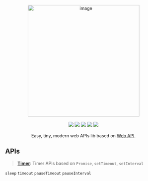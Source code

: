 <p align="center">

<img width="359" alt="image" src="https://user-images.githubusercontent.com/102238922/195514295-311f9510-0201-4189-8436-70a6754a9e3d.png">


<br>
<br>

<img src="https://img.shields.io/npm/v/wodash">
<img src="https://img.shields.io/npm/dw/wodash" >
<img src="https://img.shields.io/bundlephobia/minzip/wodash?label=minzip">
<img src="https://img.shields.io/github/commit-activity/w/sun0day/wodash" >
<img src="https://img.shields.io/github/search/sun0day/wodash/goto?color=%23812461">
<br>
<br>
Easy, tiny, modern web APIs lib based on <a href="https://developer.mozilla.org/en-US/docs/Web/API">Web API</a>.
</p>


## APIs

> **[Timer](/timer)**: Timer APIs based on `Promise`, `setTimeout`, `setInterval`

`sleep` `timeout` `pauseTimeout` `pauseInterval`